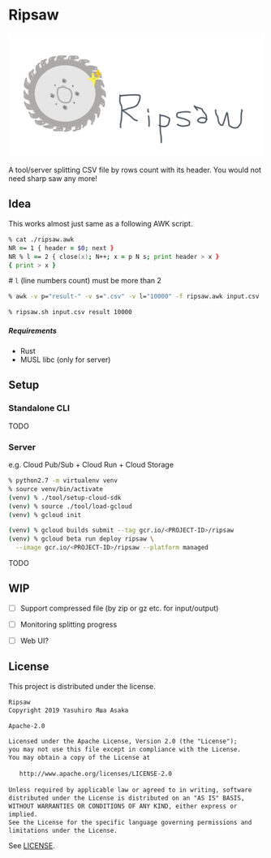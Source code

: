 # Ripsaw

![logo](img/logo.jpg?raw=true "Ripsaw")


A tool/server splitting CSV file by rows count with its header.
You would not need sharp saw any more!


## Idea

This works almost just same as a following AWK script.

```zsh
% cat ./ripsaw.awk
NR == 1 { header = $0; next }
NR % l == 2 { close(x); N++; x = p N s; print header > x }
{ print > x }
```

\# `l` (line numbers count) must be more than 2

```zsh
% awk -v p="result-" -v s=".csv" -v l="10000" -f ripsaw.awk input.csv
```

```zsh
% ripsaw.sh input.csv result 10000
```

##### Requirements

* Rust
* MUSL libc (only for server)


## Setup

### Standalone CLI

TODO

### Server

e.g. Cloud Pub/Sub + Cloud Run + Cloud Storage

```zsh
% python2.7 -m virtualenv venv
% source venv/bin/activate
(venv) % ./tool/setup-cloud-sdk
(venv) % source ./tool/load-gcloud
(venv) % gcloud init
```

```zsh
(venv) % gcloud builds submit --tag gcr.io/<PROJECT-ID>/ripsaw
(venv) % gcloud beta run deploy ripsaw \
  --image gcr.io/<PROJECT-ID>/ripsaw --platform managed
```

TODO


## WIP

* [ ] Support compressed file (by zip or gz etc. for input/output)
* [ ] Monitoring splitting progress
* [ ] Web UI?


## License

This project is distributed under the license.

```
Ripsaw
Copyright 2019 Yasuhiro Яша Asaka
```

`Apache-2.0`

```
Licensed under the Apache License, Version 2.0 (the "License");
you may not use this file except in compliance with the License.
You may obtain a copy of the License at

   http://www.apache.org/licenses/LICENSE-2.0

Unless required by applicable law or agreed to in writing, software
distributed under the License is distributed on an "AS IS" BASIS,
WITHOUT WARRANTIES OR CONDITIONS OF ANY KIND, either express or implied.
See the License for the specific language governing permissions and
limitations under the License.
```

See [LICENSE](LICENSE).

